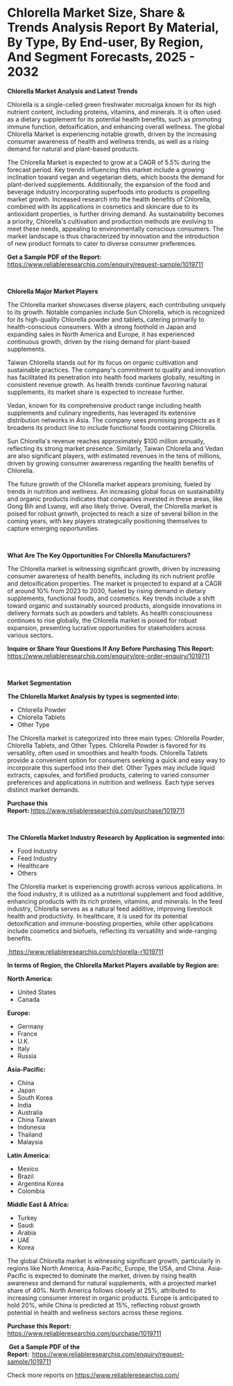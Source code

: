 <p><h1>Chlorella Market Size, Share & Trends Analysis Report By Material, By Type, By End-user, By Region, And Segment Forecasts, 2025 - 2032</h1></p><p><strong>Chlorella Market Analysis and Latest Trends</strong></p>
<p><p>Chlorella is a single-celled green freshwater microalga known for its high nutrient content, including proteins, vitamins, and minerals. It is often used as a dietary supplement for its potential health benefits, such as promoting immune function, detoxification, and enhancing overall wellness. The global Chlorella Market is experiencing notable growth, driven by the increasing consumer awareness of health and wellness trends, as well as a rising demand for natural and plant-based products.</p><p>The Chlorella Market is expected to grow at a CAGR of 5.5% during the forecast period. Key trends influencing this market include a growing inclination toward vegan and vegetarian diets, which boosts the demand for plant-derived supplements. Additionally, the expansion of the food and beverage industry incorporating superfoods into products is propelling market growth. Increased research into the health benefits of Chlorella, combined with its applications in cosmetics and skincare due to its antioxidant properties, is further driving demand. As sustainability becomes a priority, Chlorella's cultivation and production methods are evolving to meet these needs, appealing to environmentally conscious consumers. The market landscape is thus characterized by innovation and the introduction of new product formats to cater to diverse consumer preferences.</p></p>
<p><strong>Get a Sample PDF of the Report:&nbsp;</strong> <a href="https://www.reliableresearchiq.com/enquiry/request-sample/1019711?utm_campaign=904&utm_medium=2&utm_source=Github&utm_content=ia&utm_term=30012025&utm_id=chlorella">https://www.reliableresearchiq.com/enquiry/request-sample/1019711</a></p>
<p>&nbsp;</p>
<p><strong>Chlorella Major Market Players</strong></p>
<p><p>The Chlorella market showcases diverse players, each contributing uniquely to its growth. Notable companies include Sun Chlorella, which is recognized for its high-quality Chlorella powder and tablets, catering primarily to health-conscious consumers. With a strong foothold in Japan and expanding sales in North America and Europe, it has experienced continuous growth, driven by the rising demand for plant-based supplements.</p><p>Taiwan Chlorella stands out for its focus on organic cultivation and sustainable practices. The company's commitment to quality and innovation has facilitated its penetration into health food markets globally, resulting in consistent revenue growth. As health trends continue favoring natural supplements, its market share is expected to increase further.</p><p>Vedan, known for its comprehensive product range including health supplements and culinary ingredients, has leveraged its extensive distribution networks in Asia. The company sees promising prospects as it broadens its product line to include functional foods containing Chlorella.</p><p>Sun Chlorella's revenue reaches approximately $100 million annually, reflecting its strong market presence. Similarly, Taiwan Chlorella and Vedan are also significant players, with estimated revenues in the tens of millions, driven by growing consumer awareness regarding the health benefits of Chlorella.</p><p>The future growth of the Chlorella market appears promising, fueled by trends in nutrition and wellness. An increasing global focus on sustainability and organic products indicates that companies invested in these areas, like Gong Bih and Lvanqi, will also likely thrive. Overall, the Chlorella market is poised for robust growth, projected to reach a size of several billion in the coming years, with key players strategically positioning themselves to capture emerging opportunities.</p></p>
<p>&nbsp;</p>
<p><strong>What Are The Key Opportunities For Chlorella Manufacturers?</strong></p>
<p><p>The Chlorella market is witnessing significant growth, driven by increasing consumer awareness of health benefits, including its rich nutrient profile and detoxification properties. The market is projected to expand at a CAGR of around 10% from 2023 to 2030, fueled by rising demand in dietary supplements, functional foods, and cosmetics. Key trends include a shift toward organic and sustainably sourced products, alongside innovations in delivery formats such as powders and tablets. As health consciousness continues to rise globally, the Chlorella market is poised for robust expansion, presenting lucrative opportunities for stakeholders across various sectors.</p></p>
<p><strong>Inquire or Share Your Questions If Any Before Purchasing This Report:</strong> <a href="https://www.reliableresearchiq.com/enquiry/pre-order-enquiry/1019711?utm_campaign=904&utm_medium=2&utm_source=Github&utm_content=ia&utm_term=30012025&utm_id=chlorella">https://www.reliableresearchiq.com/enquiry/pre-order-enquiry/1019711</a></p>
<p>&nbsp;</p>
<p><strong>Market Segmentation</strong></p>
<p><strong>The Chlorella Market Analysis by types is segmented into:</strong></p>
<p><ul><li>Chlorella Powder</li><li>Chlorella Tablets</li><li>Other Type</li></ul></p>
<p><p>The Chlorella market is categorized into three main types: Chlorella Powder, Chlorella Tablets, and Other Types. Chlorella Powder is favored for its versatility, often used in smoothies and health foods. Chlorella Tablets provide a convenient option for consumers seeking a quick and easy way to incorporate this superfood into their diet. Other Types may include liquid extracts, capsules, and fortified products, catering to varied consumer preferences and applications in nutrition and wellness. Each type serves distinct market demands.</p></p>
<p><strong>Purchase this Report:&nbsp;</strong><a href="https://www.reliableresearchiq.com/purchase/1019711?utm_campaign=904&utm_medium=2&utm_source=Github&utm_content=ia&utm_term=30012025&utm_id=chlorella">https://www.reliableresearchiq.com/purchase/1019711</a></p>
<p>&nbsp;</p>
<p><strong>The Chlorella Market Industry Research by Application is segmented into:</strong></p>
<p><ul><li>Food Industry</li><li>Feed Industry</li><li>Healthcare</li><li>Others</li></ul></p>
<p><p>The Chlorella market is experiencing growth across various applications. In the food industry, it is utilized as a nutritional supplement and food additive, enhancing products with its rich protein, vitamins, and minerals. In the feed industry, Chlorella serves as a natural feed additive, improving livestock health and productivity. In healthcare, it is used for its potential detoxification and immune-boosting properties, while other applications include cosmetics and biofuels, reflecting its versatility and wide-ranging benefits.</p></p>
<p><a href="https://www.reliableresearchiq.com/chlorella-r1019711?utm_campaign=904&utm_medium=2&utm_source=Github&utm_content=ia&utm_term=30012025&utm_id=chlorella">&nbsp;https://www.reliableresearchiq.com/chlorella-r1019711</a></p>
<p><strong>In terms of Region, the Chlorella Market Players available by Region are:</strong></p>
<p>
    <p> <strong> North America: </strong>
        <ul>
            <li>United States</li>
            <li>Canada</li>
        </ul>
        </p> 
    <p> <strong> Europe: </strong>
        <ul>
            <li>Germany</li>
            <li>France</li>
            <li>U.K.</li>
            <li>Italy</li>
            <li>Russia</li>
        </ul>
        </p> 
    <p> <strong> Asia-Pacific: </strong>
        <ul>
            <li>China</li>
            <li>Japan</li>
            <li>South Korea</li>
            <li>India</li>
            <li>Australia</li>
            <li>China Taiwan</li>
            <li>Indonesia</li>
            <li>Thailand</li>
            <li>Malaysia</li>
        </ul>
        </p> 
    <p> <strong> Latin America: </strong>
        <ul>
            <li>Mexico</li>
            <li>Brazil</li>
            <li>Argentina Korea</li>
            <li>Colombia</li>
        </ul>
        </p> 
    <p> <strong> Middle East & Africa: </strong>
        <ul>
            <li>Turkey</li>
            <li>Saudi</li>
            <li>Arabia</li>
            <li>UAE</li>
            <li>Korea</li>
        </ul>
    </p>
    </p>
<p><p>The global Chlorella market is witnessing significant growth, particularly in regions like North America, Asia-Pacific, Europe, the USA, and China. Asia-Pacific is expected to dominate the market, driven by rising health awareness and demand for natural supplements, with a projected market share of 40%. North America follows closely at 25%, attributed to increasing consumer interest in organic products. Europe is anticipated to hold 20%, while China is predicted at 15%, reflecting robust growth potential in health and wellness sectors across these regions.</p></p>
<p><strong>Purchase this Report: </strong><a href="https://www.reliableresearchiq.com/purchase/1019711?utm_campaign=904&utm_medium=2&utm_source=Github&utm_content=ia&utm_term=30012025&utm_id=chlorella">https://www.reliableresearchiq.com/purchase/1019711</a></p>
<p>&nbsp;<strong>Get a Sample PDF of the Report:&nbsp;&nbsp;</strong><a href="https://www.reliableresearchiq.com/enquiry/request-sample/1019711?utm_campaign=904&utm_medium=2&utm_source=Github&utm_content=ia&utm_term=30012025&utm_id=chlorella">https://www.reliableresearchiq.com/enquiry/request-sample/1019711</a></p>
<p><strong></strong></p>
<p>Check more reports on <a href="https://www.reliableresearchiq.com/?utm_campaign=904&utm_medium=2&utm_source=Github&utm_content=ia&utm_term=30012025&utm_id=chlorella">https://www.reliableresearchiq.com/</a></p>